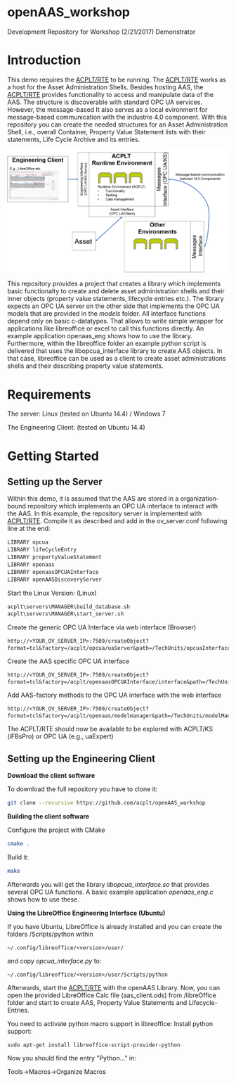 # openAAS_workshop
Development Repository for Workshop (2/21/2017) Demonstrator

# Introduction
This demo requires the [ACPLT/RTE](https://github.com/acplt/rte) to be running. The [ACPLT/RTE](https://github.com/acplt/rte) works as a host for the Asset Administration Shells. Besides hosting AAS, the [ACPLT/RTE](https://github.com/acplt/rte) provides functionality to access and manipulate data of the AAS. The structure is discoverable with standard OPC UA services. However, the message-based It also serves as a local evironment for message-based communication with the industrie 4.0 component.
With this repository you can create the needed structures for an Asset Administration Shell, i.e., overall Container, Property Value Statement lists with their statements, Life Cycle Archive and its entries.

<img src="/pics/structure.png" alt="general structure" width="500">

This repository provides a project that creates a library which implements basic functionalty to create and delete asset administration shells and their inner objects (property value statements, lifecycle entries etc.). The library expects an OPC UA server on the other side that implements the OPC UA models that are provided in the *models* folder. 
All interface functions depend only on basic c-datatypes. That allows to write simple wrapper for applications like libreoffice or excel to call this functions directly.
An example application openaas_eng shows how to use the library. Furthermore, within the libreoffice folder an example python script is delivered that uses the libopcua_interface library to create AAS objects. In that case, libreoffice can be used as a client to create asset administrations shells and their describing property value statements.




# Requirements
The server: Linux (tested on Ubuntu 14.4) / Windows 7 

The Engineering Client: (tested on Ubuntu 14.4) 

# Getting Started
## Setting up the Server
Within this demo, it is assumed that the AAS are stored in a organization-bound repository which implements an OPC UA interface to interact with the AAS. In this example, the repository server is implemented with [ACPLT/RTE](https://github.com/acplt/rte). Compile it as described and add in the ov_server.conf following line at the end:
```sh
LIBRARY opcua
LIBRARY lifeCycleEntry
LIBRARY propertyValueStatement
LIBRARY openaas
LIBRARY openaasOPCUAInterface
LIBRARY openAASDiscoveryServer
```
Start the Linux Version:
(Linux)
```sh
acplt\servers\MANAGER\build_database.sh
acplt\servers\MANAGER\start_server.sh
```
Create the generic OPC UA Interface via web interface (Browser)

```
http://<YOUR_OV_SERVER_IP>:7509/createObject?format=tcl&factory=/acplt/opcua/uaServer&path=/TechUnits/opcuaInterface
```
Create the AAS specific OPC UA interface
```
http://<YOUR_OV_SERVER_IP>:7509/createObject?format=tcl&factory=/acplt/openaasOPCUAInterface/interface&path=/TechUnits/opcuaAASInterface
```
Add AAS-factory methods to the OPC UA interface with the web interface
```
http://<YOUR_OV_SERVER_IP>:7509/createObject?format=tcl&factory=/acplt/openaas/modelmanager&path=/TechUnits/modelManager
```
The ACPLT/RTE should now be available to be explored with ACPLT/KS (iFBsPro) or OPC UA (e.g., uaExpert)
## Setting up the Engineering Client
**Download the client software**

To download the full repository you have to clone it:
```sh
git clone --recursive https://github.com/acplt/openAAS_workshop
```
**Building the client software**

Configure the project with CMake
```sh
cmake .
```
Build it:
```sh
make
```
Afterwards you will get the library *libopcua_interface.so* that provides several OPC UA functions. A basic example application *openaas_eng.c* shows how to use these.

**Using the LibreOffice Engineering Interface (Ubuntu)**

If you have Ubuntu, LibreOffice is already installed and you can create the folders /Scripts/python within
```
~/.config/libreoffice/<version>/user/
```
and copy *opcua_interface.py* to:
```
~/.config/libreoffice/<version>/user/Scripts/python
```

Afterwards, start the [ACPLT/RTE](https://github.com/acplt/rte) with the openAAS Library. Now, you can open the provided LibreOffice Calc file (aas_client.ods) from /libreOffice folder and start to create AAS, Property Value Statements and Lifecycle-Entries. 

You need to activate python macro support in libreoffice:
Install python support:
```
sudo apt-get install libreoffice-script-provider-python
```

Now you should find the entry "Python..." in:

Tools->Macros->Organize Macros










